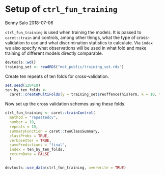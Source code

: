 Setup of `ctrl_fun_training`
================
Benny Salo
2018-07-06

`ctrl_fun_training` is used when training the models. It is passed to `caret::train` and controls, among other things, what the type of cross-validation to use and what discrimination statistics to calculate. Via `index` we also specify what observations will be used in what fold and make training of different models directly comparable.

``` r
devtools::wd()
training_set <- readRDS("not_public/training_set.rds")
```

Create ten repeats of ten folds for cross-validation.

``` r
set.seed(120418)
ten_by_ten_folds <- 
  caret::createMultiFolds(y = training_set$reoffenceThisTerm, k = 10, times = 10)
```

Now set up the cross validation schemes using these folds.

``` r
ctrl_fun_training <- caret::trainControl(
  method = "repeatedcv",
  number = 10,
  repeats = 10,
  summaryFunction = caret::twoClassSummary,
  classProbs = TRUE,
  verboseIter = TRUE,
  savePredictions = "final",
  index = ten_by_ten_folds,
  returnData = FALSE
  )
```

``` r
devtools::use_data(ctrl_fun_training, overwrite = TRUE)
```
